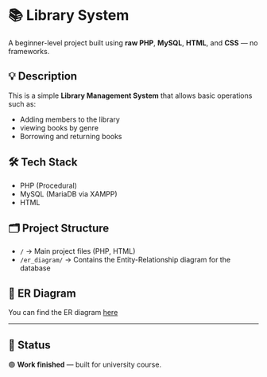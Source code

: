 # 📚 Library System

A beginner-level project built using **raw PHP**, **MySQL**, **HTML**, and **CSS** — no frameworks.

## 💡 Description

This is a simple **Library Management System** that allows basic operations such as:

- Adding members to the library
- viewing books by genre
- Borrowing and returning books

## 🛠️ Tech Stack

- PHP (Procedural)
- MySQL (MariaDB via XAMPP)
- HTML

## 🗂️ Project Structure

- `/` → Main project files (PHP, HTML)
- `/er_diagram/` → Contains the Entity-Relationship diagram for the database

## 📸 ER Diagram

You can find the ER diagram [here](./er_diagram/library_system.drawio)

---

## 🚧 Status

🟢 **Work finished** — built for university course.

